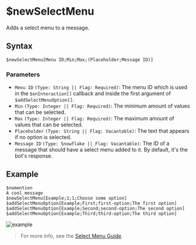 # $newSelectMenu
Adds a select menu to a message.

## Syntax
```
$newSelectMenu[Menu ID;Min;Max;(Placeholder;Message ID)]
```

### Parameters 
- `Menu ID` `(Type: String || Flag: Required)`: The menu ID which is used in the `$onInteraction[]` callback and inside the first argument of `$addSelectMenuOption[]`.
- `Min` `(Type: Integer || Flag: Required)`: The minimum amount of values that can be selected.
- `Max` `(Type: Integer || Flag: Required)`: The maximum amount of values that can be selected.
- `Placeholder` `(Type: String || Flag: Vacantable)`: The text that appears if no option is selected.
- `Message ID` `(Type: Snowflake || Flag: Vacantable)`: The ID of a message that should have a select menu added to it. By default, it's the bot's response.

## Example
```
$nomention
A cool message
$newSelectMenu[Example;1;1;Choose some option]
$addSelectMenuOption[Example;First;first-option;The first option]
$addSelectMenuOption[Example;Second;second-option;The second option]
$addSelectMenuOption[Example;Third;third-option;The third option]
```
![example](https://user-images.githubusercontent.com/111157596/249497589-57ff3a94-a77e-4473-9c32-21b747faacb3.png)

> For more info, see the [Select Menu Guide](../guides/general/interactions/selectMenus/aboutSelectMenu.md).
